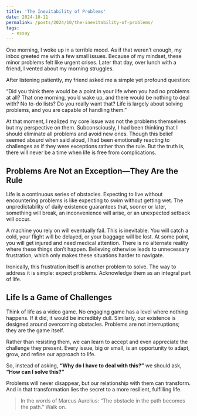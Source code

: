 ```yaml
---
title: 'The Inevitability of Problems'
date: 2024-10-11
permalink: /posts/2024/10/the-inevitability-of-problems/
tags:
  - essay
---
```


One morning, I woke up in a terrible mood. As if that weren’t enough, my inbox greeted me with a few small issues. Because of my mindset, these minor problems felt like urgent crises. Later that day, over lunch with a friend, I vented about my morning struggles.

After listening patiently, my friend asked me a simple yet profound question:

“Did you think there would be a point in your life when you had no problems at all? That one morning, you’d wake up, and there would be nothing to deal with? No to-do lists? Do you really want that? Life is largely about solving problems, and you are capable of handling them.”

At that moment, I realized my core issue was not the problems themselves but my perspective on them. Subconsciously, I had been thinking that I should eliminate all problems and avoid new ones. Though this belief seemed absurd when said aloud, I had been emotionally reacting to challenges as if they were exceptions rather than the rule. But the truth is, there will never be a time when life is free from complications.

## Problems Are Not an Exception—They Are the Rule

Life is a continuous series of obstacles. Expecting to live without encountering problems is like expecting to swim without getting wet. The unpredictability of daily existence guarantees that, sooner or later, something will break, an inconvenience will arise, or an unexpected setback will occur.

A machine you rely on will eventually fail. This is inevitable. You will catch a cold, your flight will be delayed, or your baggage will be lost. At some point, you will get injured and need medical attention. There is no alternate reality where these things don’t happen. Believing otherwise leads to unnecessary frustration, which only makes these situations harder to navigate.

Ironically, this frustration itself is another problem to solve. The way to address it is simple: expect problems. Acknowledge them as an integral part of life.

## Life Is a Game of Challenges

Think of life as a video game. No engaging game has a level where nothing happens. If it did, it would be incredibly dull. Similarly, our existence is designed around overcoming obstacles. Problems are not interruptions; they are the game itself.

Rather than resisting them, we can learn to accept and even appreciate the challenge they present. Every issue, big or small, is an opportunity to adapt, grow, and refine our approach to life.

So, instead of asking, **“Why do I have to deal with this?”** we should ask, **“How can I solve this?”**

Problems will never disappear, but our relationship with them can transform. And in that transformation lies the secret to a more resilient, fulfilling life.

> In the words of Marcus Aurelius: “The obstacle in the path becomes the path.” Walk on.
